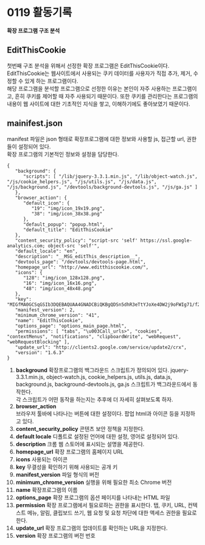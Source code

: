 # 0119 활동기록
**확장 프로그램 구조 분석**
## EditThisCookie
첫번째 구조 분석을 위해서 선정한 확장 프로그램은 EditThisCookie이다.  
EditThisCookie는 웹사이트에서 사용되는 쿠키 데이터를 사용자가 직접 추가, 제거, 수정할 수 있게 하는 프로그램이다.  
해당 프로그램을 분석할 프로그램으로 선정한 이유는 본인이 자주 사용하는 프로그램이고, 흔히 쿠키를 제어할 때 자주 사용되기 때문이다. 또한 쿠키를 관리한다는 프로그램의 내용이 웹 사이트에 대한 기초적인 지식을 쌓고, 이해하기에도 좋아보였기 때문이다.

## mainifest.json
manifest 파일은 json 형태로 확장프로그램에 대한 정보와 사용할 js, 접근할 url, 권한들이 설정되어 있다.  
확장 프로그램의 기본적인 정보와 설정을 담당한다.
```
{
   "background": {
      "scripts": [ "/lib/jquery-3.3.1.min.js", "/lib/object-watch.js", "/js/cookie_helpers.js", "/js/utils.js", "/js/data.js", "/js/background.js", "/devtools/background-devtools.js", "/js/ga.js" ]
   },
   "browser_action": {
      "default_icon": {
         "19": "img/icon_19x19.png",
         "38": "img/icon_38x38.png"
      },
      "default_popup": "popup.html",
      "default_title": "EditThisCookie"
   },
   "content_security_policy": "script-src 'self' https://ssl.google-analytics.com; object-src 'self'",
   "default_locale": "en",
   "description": "__MSG_editThis_description__",
   "devtools_page": "/devtools/devtools-page.html",
   "homepage_url": "http://www.editthiscookie.com/",
   "icons": {
      "128": "img/icon_128x128.png",
      "16": "img/icon_16x16.png",
      "48": "img/icon_48x48.png"
   },
   "key": "MIGfMA0GCSqGSIb3DQEBAQUAA4GNADCBiQKBgQDSn5dhR3eTtYJoXe4DW2j9oFWIg71/f21Z3b6tzFva3M9xo07+xUWo9qLmyWkMeisCMhT7VNsuRbP4kIWjWFcFCi/FgtYCWwCV29CVDvj5Xv+Jzrp8znbCICaczf4ZNqCDdk3WrvSBqp1WqRqJ5q8Y7A0aoFRvMoIxqn1/u11rrwIDAQAB",
   "manifest_version": 2,
   "minimum_chrome_version": "41",
   "name": "EditThisCookie",
   "options_page": "options_main_page.html",
   "permissions": [ "tabs", "\u003Call_urls>", "cookies", "contextMenus", "notifications", "clipboardWrite", "webRequest", "webRequestBlocking" ],
   "update_url": "http://clients2.google.com/service/update2/crx",
   "version": "1.6.3"
}
```
1. **background**
   확장프로그램의 백그라운드 스크립트가 정의되어 있다.
   jquery-3.3.1.min.js, object-watch.js, cookie_helpers.js, utils.js, data.js, background.js,  background-devtools.js, ga.js 스크립트가 백그라운드에서 동작한다.  
   각 스크립트가 어떤 동작을 하는지는 추후에 더 자세히 살펴보도록 하자.  
1. **browser_action**  
   브라우저 툴바에 나타나는 버튼에 대한 설정이다. 팝업 html과 아이콘 등을 지정하고 있다.
1. **content_security_policy**
   콘텐츠 보안 정책을 지정한다.
1. **default locale**
   디폴트로 설정된 언어에 대한 설정, 영어로 설정되어 있다.
1. **description**
   크롬 웹 스토어에 표시되는 설명을 제공한다.
1. **homepage_url**
   확장 프로그램의 홈페이지 URL
1. **icons**
   사용되는 아이콘
1. **key**
   무결성을 확인하기 위해 사용되는 공개 키
1. **manifest_version**
   파일 형식의 버전
1. **minimum_chrome_version**
   실행을 위해 필요한 최소 Chrome 버전
1. **name**
   확장프로그램의 이름
1. **options_page**
   확장 프로그램의 옵션 페이지를 나타내는 HTML 파일
1. **permission**
   확장 프로그램에서 필요로하는 권한을 표시한다. 탭, 쿠키, URL, 컨텍스트 메뉴, 알림, 클립보드 쓰기, 웹 요청 및 요청 차단에 대한 액세스 권한을 필요로 한다.
1. **update_url**
   확장 프로그램의 업데이트를 확인하는 URL을 지정한다.
1. **version**
   확장 프로그램의 버전 번호

